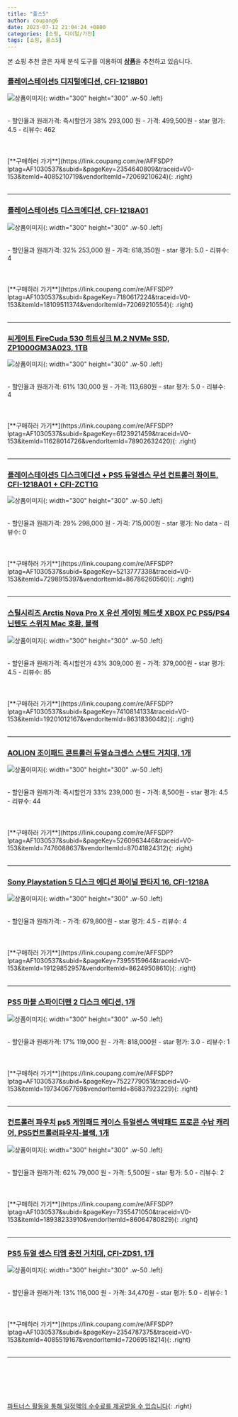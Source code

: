 ```yaml
---
title: "플스5"
author: coupang6
date: 2023-07-12 21:04:24 +0800
categories: [쇼핑, 디이털/가전]
tags: [쇼핑, 플스5]
---
```


본 쇼핑 추천 글은 자체 분석 도구를 이용하여 [**상품**](https://link.coupang.com/a/bao1ui)을 추천하고 있습니다.

### [플레이스테이션5 디지털에디션, CFI-1218B01](https://link.coupang.com/re/AFFSDP?lptag=AF1030537&subid=&pageKey=2354640809&traceid=V0-153&itemId=4085210719&vendorItemId=72069210624)

![상품이미지](https://thumbnail6.coupangcdn.com/thumbnails/remote/230x230ex/image/retail/images/1076252915062354-3032a36b-34cc-47b4-84d4-0c52b0b6d060.jpg){: width="300" height="300" .w-50 .left}


<br>
- 할인율과 원래가격: 즉시할인가 38%  293,000   원
- 가격: 499,500원
- star 평가: 4.5
- 리뷰수: 462
<br>
<br>
<br>
<br>
[**구매하러 가기**](https://link.coupang.com/re/AFFSDP?lptag=AF1030537&subid=&pageKey=2354640809&traceid=V0-153&itemId=4085210719&vendorItemId=72069210624){: .right}
<br>
<br>

---

### [플레이스테이션5 디스크에디션, CFI-1218A01](https://link.coupang.com/re/AFFSDP?lptag=AF1030537&subid=&pageKey=7180617224&traceid=V0-153&itemId=18109511374&vendorItemId=72069210554)

![상품이미지](https://thumbnail9.coupangcdn.com/thumbnails/remote/230x230ex/image/retail/images/2887013736027038-a73548ec-b225-466a-a240-49df8eafb64a.png){: width="300" height="300" .w-50 .left}


<br>
- 할인율과 원래가격: 32%  253,000   원
- 가격: 618,350원
- star 평가: 5.0
- 리뷰수: 4
<br>
<br>
<br>
<br>
[**구매하러 가기**](https://link.coupang.com/re/AFFSDP?lptag=AF1030537&subid=&pageKey=7180617224&traceid=V0-153&itemId=18109511374&vendorItemId=72069210554){: .right}
<br>
<br>

---

### [씨게이트 FireCuda 530 히트싱크 M.2 NVMe SSD, ZP1000GM3A023, 1TB](https://link.coupang.com/re/AFFSDP?lptag=AF1030537&subid=&pageKey=6123921459&traceid=V0-153&itemId=11628014726&vendorItemId=78902632420)

![상품이미지](https://thumbnail9.coupangcdn.com/thumbnails/remote/230x230ex/image/retail/images/2021/10/14/12/9/7dd4bcfc-430b-44ff-b64f-20eb470232fb.jpg){: width="300" height="300" .w-50 .left}


<br>
- 할인율과 원래가격: 61%  130,000   원
- 가격: 113,680원
- star 평가: 5.0
- 리뷰수: 4
<br>
<br>
<br>
<br>
[**구매하러 가기**](https://link.coupang.com/re/AFFSDP?lptag=AF1030537&subid=&pageKey=6123921459&traceid=V0-153&itemId=11628014726&vendorItemId=78902632420){: .right}
<br>
<br>

---

### [플레이스테이션5 디스크에디션 + PS5 듀얼센스 무선 컨트롤러 화이트, CFI-1218A01 + CFI-ZCT1G](https://link.coupang.com/re/AFFSDP?lptag=AF1030537&subid=&pageKey=5213777338&traceid=V0-153&itemId=7298915397&vendorItemId=86786260560)

![상품이미지](https://thumbnail7.coupangcdn.com/thumbnails/remote/230x230ex/image/vendor_inventory/58d1/08e0c09d999a93ccf938aed9aec88d3425c9422b70b2145fe0243c5a26ed.jpg){: width="300" height="300" .w-50 .left}


<br>
- 할인율과 원래가격: 29%  298,000   원
- 가격: 715,000원
- star 평가: No data
- 리뷰수: 0
<br>
<br>
<br>
<br>
[**구매하러 가기**](https://link.coupang.com/re/AFFSDP?lptag=AF1030537&subid=&pageKey=5213777338&traceid=V0-153&itemId=7298915397&vendorItemId=86786260560){: .right}
<br>
<br>

---

### [스틸시리즈 Arctis Nova Pro X 유선 게이밍 헤드셋 XBOX PC PS5/PS4 닌텐도 스위치 Mac 호환, 블랙](https://link.coupang.com/re/AFFSDP?lptag=AF1030537&subid=&pageKey=7410814133&traceid=V0-153&itemId=19201012167&vendorItemId=86318360482)

![상품이미지](https://thumbnail8.coupangcdn.com/thumbnails/remote/230x230ex/image/retail/images/2023/06/19/15/0/724a49de-44c3-4fc1-b927-09478c0b12fb.jpg){: width="300" height="300" .w-50 .left}


<br>
- 할인율과 원래가격: 즉시할인가 43%  309,000   원
- 가격: 379,000원
- star 평가: 4.5
- 리뷰수: 85
<br>
<br>
<br>
<br>
[**구매하러 가기**](https://link.coupang.com/re/AFFSDP?lptag=AF1030537&subid=&pageKey=7410814133&traceid=V0-153&itemId=19201012167&vendorItemId=86318360482){: .right}
<br>
<br>

---

### [AOLION 조이패드 콘트롤러 듀얼쇼크센스 스탠드 거치대, 1개](https://link.coupang.com/re/AFFSDP?lptag=AF1030537&subid=&pageKey=5260963446&traceid=V0-153&itemId=7476088637&vendorItemId=87041824312)

![상품이미지](https://thumbnail6.coupangcdn.com/thumbnails/remote/230x230ex/image/vendor_inventory/fece/db2806361bc2fcd670864b77d4aa57ee647b874c9c5db91da71dd05e5a5f.jpg){: width="300" height="300" .w-50 .left}


<br>
- 할인율과 원래가격: 즉시할인가 33%  239,000   원
- 가격: 8,500원
- star 평가: 4.5
- 리뷰수: 44
<br>
<br>
<br>
<br>
[**구매하러 가기**](https://link.coupang.com/re/AFFSDP?lptag=AF1030537&subid=&pageKey=5260963446&traceid=V0-153&itemId=7476088637&vendorItemId=87041824312){: .right}
<br>
<br>

---

### [Sony Playstation 5 디스크 에디션 파이널 판타지 16, CFI-1218A](https://link.coupang.com/re/AFFSDP?lptag=AF1030537&subid=&pageKey=7395515964&traceid=V0-153&itemId=19129852957&vendorItemId=86249508610)

![상품이미지](https://thumbnail7.coupangcdn.com/thumbnails/remote/230x230ex/image/retail/images/2023/06/12/9/2/f058193c-a4ae-425e-be8c-0519404afcce.jpg){: width="300" height="300" .w-50 .left}


<br>
- 할인율과 원래가격: 
- 가격: 679,800원
- star 평가: 4.5
- 리뷰수: 4
<br>
<br>
<br>
<br>
[**구매하러 가기**](https://link.coupang.com/re/AFFSDP?lptag=AF1030537&subid=&pageKey=7395515964&traceid=V0-153&itemId=19129852957&vendorItemId=86249508610){: .right}
<br>
<br>

---

### [PS5 마블 스파이더맨 2 디스크 에디션, 1개](https://link.coupang.com/re/AFFSDP?lptag=AF1030537&subid=&pageKey=7522779051&traceid=V0-153&itemId=19734067769&vendorItemId=86837923229)

![상품이미지](https://thumbnail8.coupangcdn.com/thumbnails/remote/230x230ex/image/retail/images/2023/08/09/10/5/16883c9f-0212-4d93-8337-c1d9e160c30c.jpg){: width="300" height="300" .w-50 .left}


<br>
- 할인율과 원래가격: 17%  119,000   원
- 가격: 818,000원
- star 평가: 3.0
- 리뷰수: 1
<br>
<br>
<br>
<br>
[**구매하러 가기**](https://link.coupang.com/re/AFFSDP?lptag=AF1030537&subid=&pageKey=7522779051&traceid=V0-153&itemId=19734067769&vendorItemId=86837923229){: .right}
<br>
<br>

---

### [컨트롤러 파우치 ps5 게임패드 케이스 듀얼센스 엑박패드 프로콘 수납 캐리어, PS5컨트롤러파우치-블랙, 1개](https://link.coupang.com/re/AFFSDP?lptag=AF1030537&subid=&pageKey=7355471050&traceid=V0-153&itemId=18938233910&vendorItemId=86064780829)

![상품이미지](https://thumbnail10.coupangcdn.com/thumbnails/remote/230x230ex/image/vendor_inventory/573b/c9215eaaca471250bfbcb4daf6301ac2e533b98a8dac2c8dd99322b1ac13.png){: width="300" height="300" .w-50 .left}


<br>
- 할인율과 원래가격: 62%  79,000   원
- 가격: 5,500원
- star 평가: 5.0
- 리뷰수: 2
<br>
<br>
<br>
<br>
[**구매하러 가기**](https://link.coupang.com/re/AFFSDP?lptag=AF1030537&subid=&pageKey=7355471050&traceid=V0-153&itemId=18938233910&vendorItemId=86064780829){: .right}
<br>
<br>

---

### [PS5 듀얼 센스 티엠 충전 거치대, CFI-ZDS1, 1개](https://link.coupang.com/re/AFFSDP?lptag=AF1030537&subid=&pageKey=2354787375&traceid=V0-153&itemId=4085519167&vendorItemId=72069518214)

![상품이미지](https://thumbnail10.coupangcdn.com/thumbnails/remote/230x230ex/image/retail/images/4345228649672722-67ece1c4-a2fc-4342-bc3d-a377757914f9.jpg){: width="300" height="300" .w-50 .left}


<br>
- 할인율과 원래가격: 13%  116,000   원
- 가격: 34,470원
- star 평가: 5.0
- 리뷰수: 1
<br>
<br>
<br>
<br>
[**구매하러 가기**](https://link.coupang.com/re/AFFSDP?lptag=AF1030537&subid=&pageKey=2354787375&traceid=V0-153&itemId=4085519167&vendorItemId=72069518214){: .right}
<br>
<br>

---
<br><br><br><br><br> [파트너스 활동을 통해 일정액의 수수료를 제공받을 수 있습니다](https://link.coupang.com/a/bao1ui){: .right}